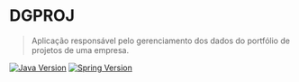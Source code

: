 # DGPROJ

> Aplicação responsável pelo gerenciamento dos dados do portfólio de projetos de uma empresa.

[![Java Version][java-image]][java-url]
[![Spring Version][spring-image]][spring-url]

<!-- Markdown link & img dfn's -->
[java-image]: https://img.shields.io/badge/Java-v17-green
[spring-image]: https://img.shields.io/badge/Spring--Boot-v2.7.18-green
[java-url]: https://docs.oracle.com/en/java/javase/17/
[spring-url]: https://mvnrepository.com/artifact/org.springframework.boot/spring-boot-dependencies/2.7.18